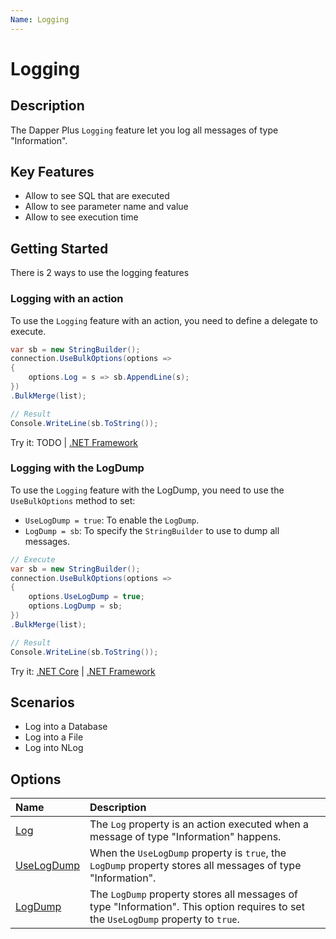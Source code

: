 ```yaml
---
Name: Logging
---
```


# Logging

## Description

The Dapper Plus `Logging` feature let you log all messages of type "Information".


## Key Features

- Allow to see SQL that are executed
- Allow to see parameter name and value
- Allow to see execution time

## Getting Started

There is 2 ways to use the logging features

### Logging with an action

To use the `Logging` feature with an action, you need to define a delegate to execute.

```csharp
var sb = new StringBuilder();
connection.UseBulkOptions(options => 
{ 
	options.Log = s => sb.AppendLine(s);
})
.BulkMerge(list);

// Result
Console.WriteLine(sb.ToString());
```

Try it: TODO | [.NET Framework](https://dotnetfiddle.net/IqQZxG)

### Logging with the LogDump

To use the `Logging` feature with the LogDump, you need to use the `UseBulkOptions` method to set:
- `UseLogDump = true`: To enable the `LogDump`.
- `LogDump = sb`: To specify the `StringBuilder` to use to dump all messages.


```csharp
// Execute
var sb = new StringBuilder();
connection.UseBulkOptions(options => 
{ 
	options.UseLogDump = true;
	options.LogDump = sb;
})
.BulkMerge(list); 

// Result
Console.WriteLine(sb.ToString());
```

Try it: [.NET Core](https://dotnetfiddle.net/o0iZOp) | [.NET Framework](https://dotnetfiddle.net/OnvjT6)

## Scenarios

- Log into a Database
- Log into a File
- Log into NLog

## Options

| Name                               | Description                                                           |
|:-----------------------------------|:----------------------------------------------------------------------|
|[Log](log.md)  | The `Log` property is an action executed when a message of type "Information" happens. |
|[UseLogDump](log-dump.md)  | When the `UseLogDump` property is `true`, the `LogDump` property stores all messages of type "Information". |
|[LogDump](use-log-dump.md)  | The `LogDump` property stores all messages of type "Information". This option requires to set the `UseLogDump` property to `true`. |
